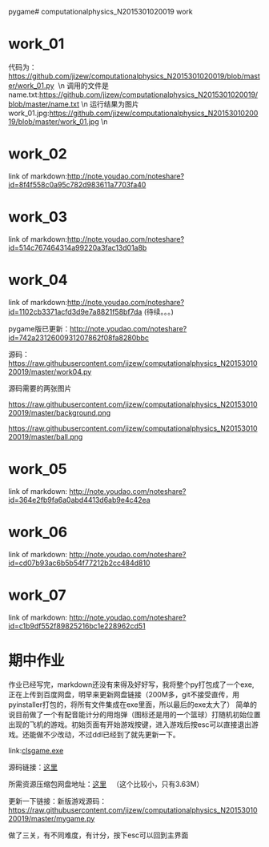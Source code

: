 
pygame# computationalphysics_N2015301020019
work
#  work_01
代码为：https://github.com/jizew/computationalphysics_N2015301020019/blob/master/work_01.py  \n
调用的文件是name.txt:https://github.com/jizew/computationalphysics_N2015301020019/blob/master/name.txt  \n
运行结果为图片work_01.jpg:https://github.com/jizew/computationalphysics_N2015301020019/blob/master/work_01.jpg \n
# work_02
link of markdown:http://note.youdao.com/noteshare?id=8f4f558c0a95c782d983611a7703fa40
# work_03
link of markdown:http://note.youdao.com/noteshare?id=514c767464314a99220a3fac13d01a8b
# work_04
link of markdown:http://note.youdao.com/noteshare?id=1102cb3371acfd3d9e7a8821f58bf7da (待续。。。)

pygame版已更新：http://note.youdao.com/noteshare?id=742a2312600931207862f08fa8280bbc

源码：https://raw.githubusercontent.com/jizew/computationalphysics_N2015301020019/master/work04.py

源码需要的两张图片

https://raw.githubusercontent.com/jizew/computationalphysics_N2015301020019/master/background.png

https://raw.githubusercontent.com/jizew/computationalphysics_N2015301020019/master/ball.png

# work_05
link of markdown: http://note.youdao.com/noteshare?id=364e2fb9fa6a0abd4413d6ab9e4c42ea

# work_06
link of markdown: http://note.youdao.com/noteshare?id=cd07b93ac6b5b54f77212b2cc484d810
# work_07
link of markdown: http://note.youdao.com/noteshare?id=c1b9df552f89825216bc1e228962cd51
# 期中作业
作业已经写完，markdown还没有来得及好好写，我将整个py打包成了一个exe,正在上传到百度网盘，明早来更新网盘链接（200M多，git不接受直传，用pyinstaller打包的，将所有文件集成在exe里面，所以最后的exe太大了）
简单的说目前做了一个有配音能计分的用炮弹（图标还是用的一个篮球）打随机初始位置出现的飞机的游戏。初始页面有开始游戏按键，进入游戏后按esc可以直接退出游戏。还能做不少改动，不过ddl已经到了就先更新一下。

link:[clsgame.exe](http://pan.baidu.com/s/1nvSj2Tb)

源码链接：[这里](https://raw.githubusercontent.com/jizew/computationalphysics_N2015301020019/master/mygame.py)

所需资源压缩包网盘地址：[这里](http://pan.baidu.com/s/1jIH0pq2)   （这个比较小，只有3.63M）

更新一下链接：新版游戏源码：https://raw.githubusercontent.com/jizew/computationalphysics_N2015301020019/master/mygame.py

做了三关，有不同难度，有计分，按下esc可以回到主界面
